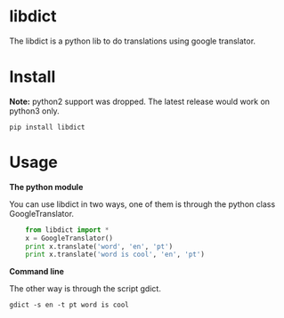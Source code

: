 # libdict
The libdict is a python lib to do translations using google translator.

Install
=======

**Note:** python2 support was dropped. The latest release would work on python3 only.

~~~
pip install libdict
~~~

Usage
=====

**The python module**

You can use libdict in two ways, one of them is through the python class GoogleTranslator.

~~~python
    from libdict import *
    x = GoogleTranslator()
    print x.translate('word', 'en', 'pt')
    print x.translate('word is cool', 'en', 'pt')
~~~

**Command line**

The other way is through the script gdict.

~~~    
gdict -s en -t pt word is cool
~~~




